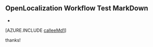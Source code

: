 ## OpenLocalization Workflow Test MarkDown
* 

[AZURE.INCLUDE [calleeMd1](e2e\2868a307-12a0-4d5a-9157-66f6e7af937b.md)]

 
thanks!